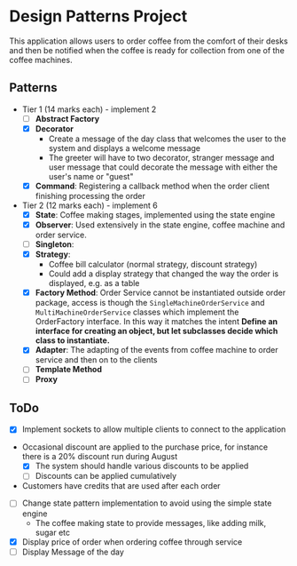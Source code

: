 # Design Patterns Project

This application allows users to order coffee from the comfort of their desks
and then be notified when the coffee is ready for collection from one of the coffee machines.

## Patterns

- Tier 1 (14 marks each) - implement 2
    - [ ] **Abstract Factory**
    - [x] **Decorator**
        - Create a message of the day class that welcomes the user to the system and displays a welcome message
        - The greeter will have to two decorator, stranger message and user message that could decorate the message with either the user's name or "guest"
    - [x] **Command**: Registering a callback method when the order client finishing processing the order 
- Tier 2 (12 marks each) - implement 6
    - [x] **State**: Coffee making stages, implemented using the state engine
    - [x] **Observer**: Used extensively in the state engine, coffee machine and order service.
    - [ ] **Singleton**:
    - [x] **Strategy**: 
        - Coffee bill calculator (normal strategy, discount strategy)
        - Could add a display strategy that changed the way the order is displayed, e.g. as a table
    - [x] **Factory Method**: Order Service cannot be instantiated outside order package, access is though the 
    `SingleMachineOrderService` and `MultiMachineOrderService` classes which implement the OrderFactory interface.
    In this way it matches the intent **Define an interface for creating an object, but let subclasses decide which class to instantiate.**
    - [x] **Adapter**: The adapting of the events from coffee machine to order service and then on to the clients
    - [ ] **Template Method**
    - [ ] **Proxy**

## ToDo

- [x] Implement sockets to allow multiple clients to connect to the application
- Occasional discount are applied to the purchase price, for instance there is a 20% discount run during August
    - [x] The system should handle various discounts to be applied
    - [ ] Discounts can be applied cumulatively
- Customers have credits that are used after each order
- [ ] Change state pattern implementation to avoid using the simple state engine
    - The coffee making state to provide messages, like adding milk, sugar etc
- [x] Display price of order when ordering coffee through service
- [ ] Display Message of the day